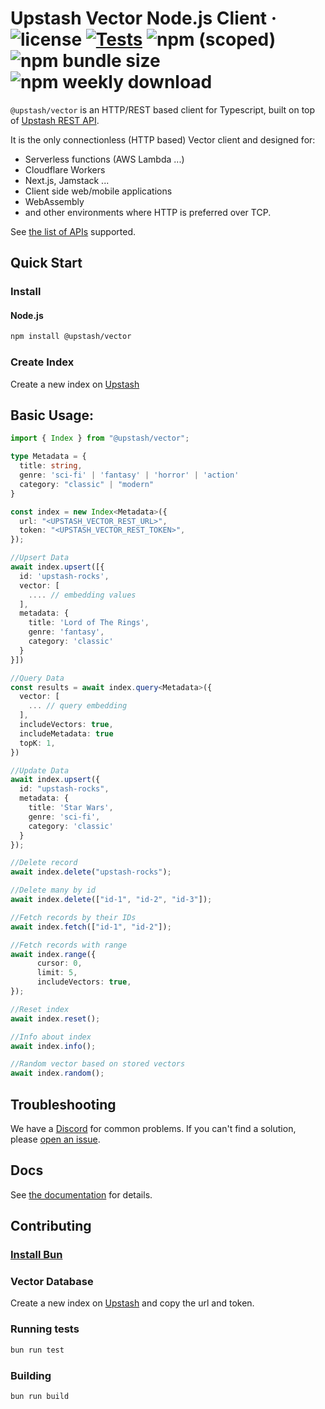 # Upstash Vector Node.js Client &middot; ![license](https://img.shields.io/npm/l/%40upstash%2Fvector) [![Tests](https://github.com/upstash/vector-js/actions/workflows/tests.yaml/badge.svg)](https://github.com/upstash/vector-js/actions/workflows/tests.yaml) ![npm (scoped)](https://img.shields.io/npm/v/@upstash/vector) ![npm bundle size](https://img.shields.io/bundlephobia/minzip/@upstash/vector) ![npm weekly download](https://img.shields.io/npm/dw/%40upstash%2Fvector)

`@upstash/vector` is an HTTP/REST based client for Typescript, built on top of [Upstash REST API](https://upstash.com/docs/vector/api/endpoints/).

It is the only connectionless (HTTP based) Vector client and designed for:

- Serverless functions (AWS Lambda ...)
- Cloudflare Workers
- Next.js, Jamstack ...
- Client side web/mobile applications
- WebAssembly
- and other environments where HTTP is preferred over TCP.

See [the list of APIs](https://upstash.com/docs/vector/api/endpoints) supported.

## Quick Start

### Install

#### Node.js

```bash
npm install @upstash/vector
```

### Create Index

Create a new index on [Upstash](https://console.upstash.com/vector)

## Basic Usage:

```ts
import { Index } from "@upstash/vector";

type Metadata = {
  title: string,
  genre: 'sci-fi' | 'fantasy' | 'horror' | 'action'
  category: "classic" | "modern"
}

const index = new Index<Metadata>({
  url: "<UPSTASH_VECTOR_REST_URL>",
  token: "<UPSTASH_VECTOR_REST_TOKEN>",
});

//Upsert Data
await index.upsert([{
  id: 'upstash-rocks',
  vector: [
    .... // embedding values
  ],
  metadata: {
    title: 'Lord of The Rings',
    genre: 'fantasy',
    category: 'classic'
  }
}])

//Query Data
const results = await index.query<Metadata>({
  vector: [
    ... // query embedding
  ],
  includeVectors: true,
  includeMetadata: true
  topK: 1,
})

//Update Data
await index.upsert({
  id: "upstash-rocks",
  metadata: {
    title: 'Star Wars',
    genre: 'sci-fi',
    category: 'classic'
  }
});

//Delete record
await index.delete("upstash-rocks");

//Delete many by id
await index.delete(["id-1", "id-2", "id-3"]);

//Fetch records by their IDs
await index.fetch(["id-1", "id-2"]);

//Fetch records with range
await index.range({
      cursor: 0,
      limit: 5,
      includeVectors: true,
});

//Reset index
await index.reset();

//Info about index
await index.info();

//Random vector based on stored vectors
await index.random();
```

## Troubleshooting

We have a [Discord](upstash.com/discord) for common problems. If you can't find a solution, please [open an issue](https://github.com/upstash/vector-js/issues/new).

## Docs

See [the documentation](https://upstash.com/docs/oss/sdks/ts/vector/overview) for details.

## Contributing

### [Install Bun](https://bun.sh/docs/installation)

### Vector Database

Create a new index on [Upstash](https://console.upstash.com/vector) and copy the url and token.

### Running tests

```sh
bun run test
```

### Building

```sh
bun run build
```
